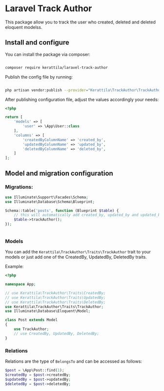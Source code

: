 # Laravel Track Author

This package allow you to track the user who created, deleted and deleted eloquent modelss.

## Install and configure

You can install the package via composer:

```bash

composer require kerattila/laravel-track-author

```

Publish the config file by running:

```bash

php artisan vendor:publish --provider="Kerattila\TrackAuthor\TrackAuthorServiceProvider"

```

After publishing configuration file, adjust the values accordingly your needs:

```php
<?php

return [
    'models' => [
        'user' => \App\User::class
    ],
    'columns' => [
        'createdByColumnName' => 'created_by',
        'updatedByColumnName' => 'updated_by',
        'deletedByColumnName' => 'deleted_by',
    ]
];

```

## Model and migration configuration

### Migrations:

```php
use Illuminate\Support\Facades\Schema;
use Illuminate\Database\Schema\Blueprint;

Schema::table('posts', function (Blueprint $table) {
    // this will automatically add created_by, updated_by and updated_by nullable columns
    $table->trackAuthor();
});
            
``` 

### Models
You can add the `Kerattila\TrackAuthor\Traits\TrackAuthor` trait to your models or just add one of the CreatedBy, UpdatedBy, DeletedBy traits. 

Example:

```php
<?php

namespace App;

// use Kerattila\TrackAuthor\Traits\CreatedBy;
// use Kerattila\TrackAuthor\Traits\UpdatedBy;
// use Kerattila\TrackAuthor\Traits\DeletedBy;
use Kerattila\TrackAuthor\Traits\TrackAuthor;
use Illuminate\Database\Eloquent\Model;

class Post extends Model
{
    use TrackAuthor;
    // use CreatedBy, UpdatedBy, DeletedBy;
}

```

### Relations

Relations are the type of `BelongsTo` and can be accessed as follows:

```php
$post = \App\Post::find(1);
$createdBy = $post->createdBy;
$updatedBy = $post->updatedBy;
$deletedBy = $post->deletedBy;
```

